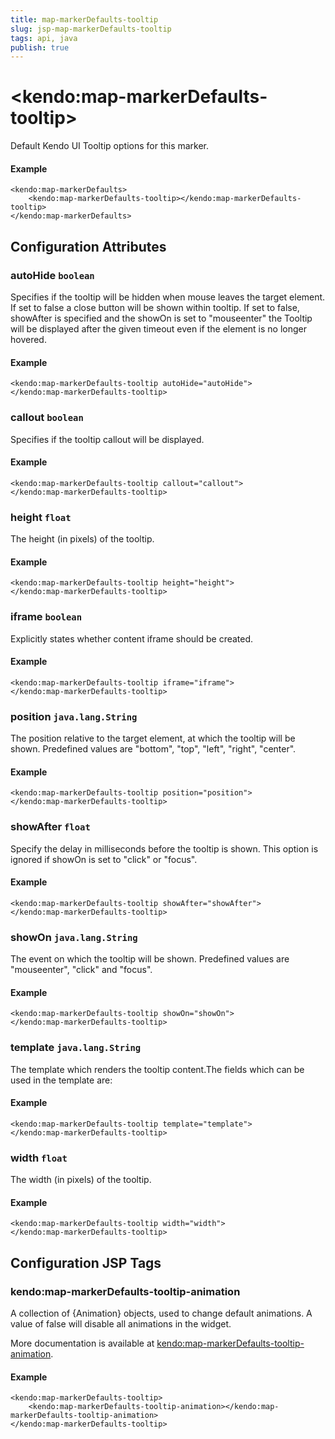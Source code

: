 ```yaml
---
title: map-markerDefaults-tooltip
slug: jsp-map-markerDefaults-tooltip
tags: api, java
publish: true
---
```


# \<kendo:map-markerDefaults-tooltip\>

Default Kendo UI Tooltip options for this marker.

#### Example
    <kendo:map-markerDefaults>
        <kendo:map-markerDefaults-tooltip></kendo:map-markerDefaults-tooltip>
    </kendo:map-markerDefaults>

## Configuration Attributes

### autoHide `boolean`

Specifies if the tooltip will be hidden when mouse leaves the target element. If set to false a close button will be shown within tooltip. If set to false, showAfter is specified and the showOn is set to "mouseenter" the Tooltip will be displayed after the given timeout even if the element is no longer hovered.

#### Example
    <kendo:map-markerDefaults-tooltip autoHide="autoHide">
    </kendo:map-markerDefaults-tooltip>

### callout `boolean`

Specifies if the tooltip callout will be displayed.

#### Example
    <kendo:map-markerDefaults-tooltip callout="callout">
    </kendo:map-markerDefaults-tooltip>

### height `float`

The height (in pixels) of the tooltip.

#### Example
    <kendo:map-markerDefaults-tooltip height="height">
    </kendo:map-markerDefaults-tooltip>

### iframe `boolean`

Explicitly states whether content iframe should be created.

#### Example
    <kendo:map-markerDefaults-tooltip iframe="iframe">
    </kendo:map-markerDefaults-tooltip>

### position `java.lang.String`

The position relative to the target element, at which the tooltip will be shown. Predefined values are "bottom", "top", "left", "right", "center".

#### Example
    <kendo:map-markerDefaults-tooltip position="position">
    </kendo:map-markerDefaults-tooltip>

### showAfter `float`

Specify the delay in milliseconds before the tooltip is shown. This option is ignored if showOn is set to "click" or "focus".

#### Example
    <kendo:map-markerDefaults-tooltip showAfter="showAfter">
    </kendo:map-markerDefaults-tooltip>

### showOn `java.lang.String`

The event on which the tooltip will be shown. Predefined values are "mouseenter", "click" and "focus".

#### Example
    <kendo:map-markerDefaults-tooltip showOn="showOn">
    </kendo:map-markerDefaults-tooltip>

### template `java.lang.String`

The template which renders the tooltip content.The fields which can be used in the template are:

#### Example
    <kendo:map-markerDefaults-tooltip template="template">
    </kendo:map-markerDefaults-tooltip>

### width `float`

The width (in pixels) of the tooltip.

#### Example
    <kendo:map-markerDefaults-tooltip width="width">
    </kendo:map-markerDefaults-tooltip>


##  Configuration JSP Tags

### kendo:map-markerDefaults-tooltip-animation

A collection of {Animation} objects, used to change default animations. A value of false
will disable all animations in the widget.

More documentation is available at [kendo:map-markerDefaults-tooltip-animation](/kendo-ui/api/wrappers/jsp/map/markerdefaults-tooltip-animation).

#### Example

    <kendo:map-markerDefaults-tooltip>
        <kendo:map-markerDefaults-tooltip-animation></kendo:map-markerDefaults-tooltip-animation>
    </kendo:map-markerDefaults-tooltip>

